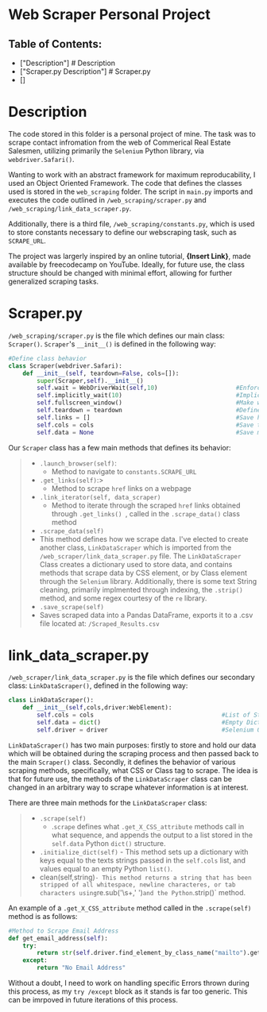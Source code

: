 # Web Scraper Personal Project
## Table of Contents:
- ["Description"] # Description
- ["Scraper.py Description"] # Scraper.py
- []
# Description
The code stored in this folder is a personal project of mine. The task was to scrape contact infromation from the web of Commerical Real Estate Salesmen, utilizing primarily the `Selenium` Python library, via `webdriver.Safari()`. 

Wanting to work with an abstract framework for maximum reproducability, I used an Object Oriented Framework. The code that defines the classes used is stored in the `web_scraping` folder. The script in `main.py` imports and executes the code outlined in `/web_scraping/scraper.py` and `/web_scraping/link_data_scraper.py`. 

Additionally, there is a third file, `/web_scraping/constants.py`, which is used to store constants necessary to define our webscraping task, such as `SCRAPE_URL`. 

The project was largerly inspired by an online tutorial, **{Insert Link}**, made available by freecodecamp on YouTube. Ideally, for future use, the class structure should be changed with minimal effort, allowing for further generalized scraping tasks.

# Scraper.py
`/web_scraping/scraper.py` is the file which defines our main class: `Scraper()`. `Scraper`'s `__init__()` is defined in the following way:
```python
#Define class behavior
class Scraper(webdriver.Safari):
    def __init__(self, teardown=False, cols=[]):
        super(Scraper,self).__init__()
        self.wait = WebDriverWait(self,10)                      #Enforce Wait time of 10 Seconds
        self.implicitly_wait(10)                                #Implicitly wait if wifi or server is slow
        self.fullscreen_window()                                #Make window max
        self.teardown = teardown                                #Define how to exit
        self.links = []                                         #Save href links here
        self.cols = cols                                        #Save through the information to scrape - Column Names
        self.data = None                                        #Save method for data
```
Our `Scraper` class has a few main methods that defines its behavior: 
> - `.launch_browser(self)`:
>     - Method to navigate to `constants.SCRAPE_URL`
> - `.get_links(self)`:> 
>    - Method to scrape `href` links on a webpage
> - `.link_iterator(self, data_scraper)`
>     - Method to iterate through the scraped `href` links obtained through `.get_links() `, called in the `.scrape_data()` class method
> - `.scrape_data(self)`
  >  - This method defines how we scrape data. I've elected to create another class, `LinkDataScraper` which is imported from the `/web_scraper/link_data_scraper.py` file. The `LinkDataScraper` Class creates a dictionary used to store data, and contains methods that scrape data by CSS element, or by Class element through the `Selenium` library. Additionally, there is some text String cleaning, primarily implmented through indexing, the `.strip()` method, and some regex courtesy of the `re` library.
> - `.save_scrape(self)`
  >  - Saves scraped data into a Pandas DataFrame, exports it to a .csv file located at: `/Scraped_Results.csv`

# link_data_scraper.py
`/web_scraper/link_data_scraper.py` is the file which defines our secondary class: `LinkDataScraper()`, defined in the following way:
```python
class LinkDataScraper():
    def __init__(self,cols,driver:WebElement):
        self.cols = cols                                    #List of Str - Col Names To Specify What Data to pull
        self.data = dict()                                  #Empty Dict to Store Data Col Name : [vals,...]
        self.driver = driver                                #Selenium Object to Parse HTML
```
`LinkDataScraper()` has two main purposes: firstly to store and hold our data which will be obtained during the scraping process and then passed back to the main `Scraper()` class. Secondly, it defines the behavior of various scraping methods, specifically, what CSS or Class tag to scrape. The idea is that for future use, the methods of the `LinkDataScraper` class can be changed in an arbitrary way to scrape whatever information is at interest.

There are three main methods for the `LinkDataScraper` class:
> - `.scrape(self)`
>   - .`scrape` defines what `.get_X_CSS_attribute` methods call in what sequence, and appends the output to a list stored in the `self.data` Python `dict()` structure.
> - `.initialize_dict(self)`
>       - This method sets up a dictionary with keys equal to the texts strings passed in the `self.cols` list, and values equal to an empty Python `list()`.
> - clean(self,string)`
>       - This method returns a string that has been stripped of all whitespace, newline characteres, or tab characters using `re.sub('\s+\,' ')` and the Python `.strip()` method.

An example of a `.get_X_CSS_attribute` method called in the `.scrape(self)` method is as follows:
```python
#Method to Scrape Email Address
def get_email_address(self):
    try:
        return str(self.driver.find_element_by_class_name("mailto").get_attribute('href'))[7:]
    except:
        return "No Email Address"
```
Without a doubt, I need to work on handling specific Errors thrown during this process, as my `try /except` block as it stands is far too generic. This can be imrpoved in future iterations of this process.